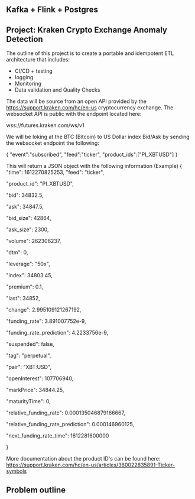 ## Kafka + Flink + Postgres 

## Project: Kraken Crypto Exchange Anomaly Detection
The outline of this project is to create a portable and idempotent ETL architecture that includes:

- CI/CD + testing
- logging
- Monitoring
- Data validation and Quality Checks

The data will be source from an open API provided by the https://support.kraken.com/hc/en-us cryptocurrency exchange. 
The websocket API is public with the endpoint located here:

wss://futures.kraken.com/ws/v1

We will be loking at the BTC (Bitcoin) to US Dollar index Bid/Ask by sending the websocket endpoint the following:


{  "event":"subscribed",  "feed":"ticker",  "product_ids":["PI_XBTUSD"] }


This will return a JSON object with the following information (Example)
{
  "time": 1612270825253,
  "feed": "ticker",

  "product_id": "PI_XBTUSD",

  "bid": 34832.5,

  "ask": 34847.5,

  "bid_size": 42864,

  "ask_size": 2300,

  "volume": 262306237,

  "dtm": 0,

  "leverage": "50x",

  "index": 34803.45,

  "premium": 0.1,

  "last": 34852,

  "change": 2.995109121267192,

  "funding_rate": 3.891007752e-9,

  "funding_rate_prediction": 4.2233756e-9,

  "suspended": false,

  "tag": "perpetual",

  "pair": "XBT:USD",

  "openInterest": 107706940,

  "markPrice": 34844.25,

  "maturityTime": 0,

  "relative_funding_rate": 0.000135046879166667,

  "relative_funding_rate_prediction": 0.000146960125,

  "next_funding_rate_time": 1612281600000

} 
 
 
More documentation about the product ID's can be found here:
https://support.kraken.com/hc/en-us/articles/360022835891-Ticker-symbols

## Problem outline



